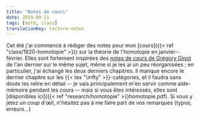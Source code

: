 ```yaml
---
title: "Notes de cours"
date: 2019-09-11
tags: [math, class]
translationKey: lecture-notes
---
```


Cet été j'ai commencé à rédiger des notes pour mon [cours]({{< ref "class/1920-homotopie" >}}) sur la théorie de l'homotopie en janvier--février.
Elles sont fortement inspirées des [notes de cours de Grégory Ginot](https://www.math.univ-paris13.fr/%7Eginot/Homotopie/Ginot-homotopie2019.pdf) de l'an dernier sur le même sujet, même si je les ai un peu réorganisées ; en particulier, j'ai échangé les deux derniers chapitres.
Il manque encore le dernier chapitre sur les {{< tex "\infty" >}}-catégories, et il faudra sans doute les relire en détail -- je vais principalement m'en servir comme aide-mémoire pendant les cours -- mais si vous êtes intéressés, elles sont [disponibles ici]({{< ref "research/homotopie" >}}homotopie.pdf).
Si vous y jetez un coup d'œil, n'hésitez pas à me faire part de vos remarques (typos, erreurs...)
<!--more-->
